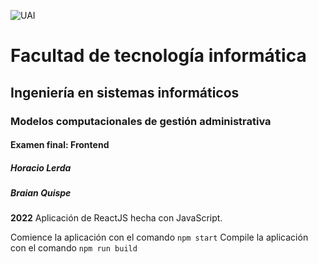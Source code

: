 ![UAI](https://revistaimagen.com.ar/wp-content/uploads/2016/07/logo_UAI.jpg "Universidad Abierta Interamericana")
# Facultad de tecnología informática
## Ingeniería en sistemas informáticos
### Modelos computacionales de gestión administrativa
#### Examen final: Frontend
##### Horacio Lerda
##### Braian Quispe
**2022**
Aplicación de ReactJS hecha con JavaScript.

Comience la aplicación con el comando ``npm start``
Compile la aplicación con el comando ``npm run build``
